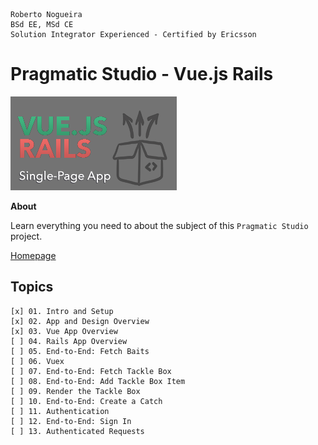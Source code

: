 ```
Roberto Nogueira  
BSd EE, MSd CE
Solution Integrator Experienced - Certified by Ericsson
```
# Pragmatic Studio - Vue.js Rails

![coursera image](images/pragmaticstudio.png)

**About**

Learn everything you need to about the subject of this `Pragmatic Studio` project.

[Homepage](https://online.pragmaticstudio.com/courses/unpacked-fishub/steps/1)

## Topics
```
[x] 01. Intro and Setup
[x] 02. App and Design Overview
[x] 03. Vue App Overview
[ ] 04. Rails App Overview
[ ] 05. End-to-End: Fetch Baits
[ ] 06. Vuex
[ ] 07. End-to-End: Fetch Tackle Box
[ ] 08. End-to-End: Add Tackle Box Item
[ ] 09. Render the Tackle Box
[ ] 10. End-to-End: Create a Catch
[ ] 11. Authentication
[ ] 12. End-to-End: Sign In
[ ] 13. Authenticated Requests
```
